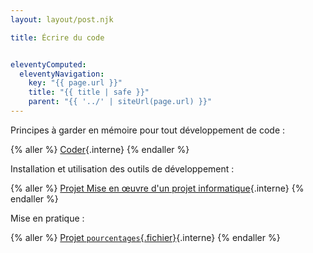 ```yaml
---
layout: layout/post.njk

title: Écrire du code


eleventyComputed:
  eleventyNavigation:
    key: "{{ page.url }}"
    title: "{{ title | safe }}"
    parent: "{{ '../' | siteUrl(page.url) }}"
---
```


Principes à garder en mémoire pour tout développement de code :

{% aller %}
[Coder](coder){.interne}
{% endaller %}

Installation et utilisation des outils de développement :

{% aller %}
[Projet Mise en œuvre d'un projet informatique](tutoriel-hello-dev){.interne}
{% endaller %}

Mise en pratique :

{% aller %}
[Projet `pourcentages`{.fichier}](projet-pourcentages){.interne}
{% endaller %}
